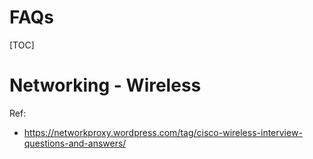<h1>FAQs</h1>

[TOC]

# Networking - Wireless

Ref: 

- https://networkproxy.wordpress.com/tag/cisco-wireless-interview-questions-and-answers/
